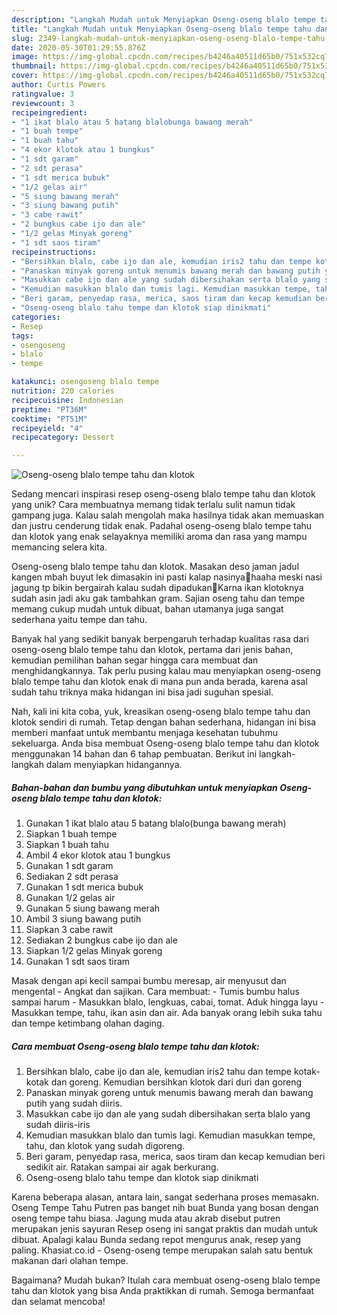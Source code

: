 ```yaml
---
description: "Langkah Mudah untuk Menyiapkan Oseng-oseng blalo tempe tahu dan klotok, Menggugah Selera"
title: "Langkah Mudah untuk Menyiapkan Oseng-oseng blalo tempe tahu dan klotok, Menggugah Selera"
slug: 2349-langkah-mudah-untuk-menyiapkan-oseng-oseng-blalo-tempe-tahu-dan-klotok-menggugah-selera
date: 2020-05-30T01:29:55.876Z
image: https://img-global.cpcdn.com/recipes/b4246a40511d65b0/751x532cq70/oseng-oseng-blalo-tempe-tahu-dan-klotok-foto-resep-utama.jpg
thumbnail: https://img-global.cpcdn.com/recipes/b4246a40511d65b0/751x532cq70/oseng-oseng-blalo-tempe-tahu-dan-klotok-foto-resep-utama.jpg
cover: https://img-global.cpcdn.com/recipes/b4246a40511d65b0/751x532cq70/oseng-oseng-blalo-tempe-tahu-dan-klotok-foto-resep-utama.jpg
author: Curtis Powers
ratingvalue: 3
reviewcount: 3
recipeingredient:
- "1 ikat blalo atau 5 batang blalobunga bawang merah"
- "1 buah tempe"
- "1 buah tahu"
- "4 ekor klotok atau 1 bungkus"
- "1 sdt garam"
- "2 sdt perasa"
- "1 sdt merica bubuk"
- "1/2 gelas air"
- "5 siung bawang merah"
- "3 siung bawang putih"
- "3 cabe rawit"
- "2 bungkus cabe ijo dan ale"
- "1/2 gelas Minyak goreng"
- "1 sdt saos tiram"
recipeinstructions:
- "Bersihkan blalo, cabe ijo dan ale, kemudian iris2 tahu dan tempe kotak-kotak dan goreng. Kemudian bersihkan klotok dari duri dan goreng"
- "Panaskan minyak goreng untuk menumis bawang merah dan bawang putih yang sudah diiris."
- "Masukkan cabe ijo dan ale yang sudah dibersihakan serta blalo yang sudah diiris-iris"
- "Kemudian masukkan blalo dan tumis lagi. Kemudian masukkan tempe, tahu, dan klotok yang sudah digoreng."
- "Beri garam, penyedap rasa, merica, saos tiram dan kecap kemudian beri sedikit air. Ratakan sampai air agak berkurang."
- "Oseng-oseng blalo tahu tempe dan klotok siap dinikmati"
categories:
- Resep
tags:
- osengoseng
- blalo
- tempe

katakunci: osengoseng blalo tempe 
nutrition: 220 calories
recipecuisine: Indonesian
preptime: "PT36M"
cooktime: "PT51M"
recipeyield: "4"
recipecategory: Dessert

---
```



![Oseng-oseng blalo tempe tahu dan klotok](https://img-global.cpcdn.com/recipes/b4246a40511d65b0/751x532cq70/oseng-oseng-blalo-tempe-tahu-dan-klotok-foto-resep-utama.jpg)

Sedang mencari inspirasi resep oseng-oseng blalo tempe tahu dan klotok yang unik? Cara membuatnya memang tidak terlalu sulit namun tidak gampang juga. Kalau salah mengolah maka hasilnya tidak akan memuaskan dan justru cenderung tidak enak. Padahal oseng-oseng blalo tempe tahu dan klotok yang enak selayaknya memiliki aroma dan rasa yang mampu memancing selera kita.

Oseng-oseng blalo tempe tahu dan klotok. Masakan deso jaman jadul kangen mbah buyut lek dimasakin ini pasti kalap nasinya🤭haaha meski nasi jagung tp bikin bergairah kalau sudah dipadukan🤤Karna ikan klotoknya sudah asin jadi aku gak tambahkan gram. Sajian oseng tahu dan tempe memang cukup mudah untuk dibuat, bahan utamanya juga sangat sederhana yaitu tempe dan tahu.

Banyak hal yang sedikit banyak berpengaruh terhadap kualitas rasa dari oseng-oseng blalo tempe tahu dan klotok, pertama dari jenis bahan, kemudian pemilihan bahan segar hingga cara membuat dan menghidangkannya. Tak perlu pusing kalau mau menyiapkan oseng-oseng blalo tempe tahu dan klotok enak di mana pun anda berada, karena asal sudah tahu triknya maka hidangan ini bisa jadi suguhan spesial.


Nah, kali ini kita coba, yuk, kreasikan oseng-oseng blalo tempe tahu dan klotok sendiri di rumah. Tetap dengan bahan sederhana, hidangan ini bisa memberi manfaat untuk membantu menjaga kesehatan tubuhmu sekeluarga. Anda bisa membuat Oseng-oseng blalo tempe tahu dan klotok menggunakan 14 bahan dan 6 tahap pembuatan. Berikut ini langkah-langkah dalam menyiapkan hidangannya.

<!--inarticleads1-->

##### Bahan-bahan dan bumbu yang dibutuhkan untuk menyiapkan Oseng-oseng blalo tempe tahu dan klotok:

1. Gunakan 1 ikat blalo atau 5 batang blalo(bunga bawang merah)
1. Siapkan 1 buah tempe
1. Siapkan 1 buah tahu
1. Ambil 4 ekor klotok atau 1 bungkus
1. Gunakan 1 sdt garam
1. Sediakan 2 sdt perasa
1. Gunakan 1 sdt merica bubuk
1. Gunakan 1/2 gelas air
1. Gunakan 5 siung bawang merah
1. Ambil 3 siung bawang putih
1. Siapkan 3 cabe rawit
1. Sediakan 2 bungkus cabe ijo dan ale
1. Siapkan 1/2 gelas Minyak goreng
1. Gunakan 1 sdt saos tiram


Masak dengan api kecil sampai bumbu meresap, air menyusut dan mengental - Angkat dan sajikan. Cara membuat: - Tumis bumbu halus sampai harum - Masukkan blalo, lengkuas, cabai, tomat. Aduk hingga layu - Masukkan tempe, tahu, ikan asin dan air. Ada banyak orang lebih suka tahu dan tempe ketimbang olahan daging. 

<!--inarticleads2-->

##### Cara membuat Oseng-oseng blalo tempe tahu dan klotok:

1. Bersihkan blalo, cabe ijo dan ale, kemudian iris2 tahu dan tempe kotak-kotak dan goreng. Kemudian bersihkan klotok dari duri dan goreng
1. Panaskan minyak goreng untuk menumis bawang merah dan bawang putih yang sudah diiris.
1. Masukkan cabe ijo dan ale yang sudah dibersihakan serta blalo yang sudah diiris-iris
1. Kemudian masukkan blalo dan tumis lagi. Kemudian masukkan tempe, tahu, dan klotok yang sudah digoreng.
1. Beri garam, penyedap rasa, merica, saos tiram dan kecap kemudian beri sedikit air. Ratakan sampai air agak berkurang.
1. Oseng-oseng blalo tahu tempe dan klotok siap dinikmati


Karena beberapa alasan, antara lain, sangat sederhana proses memasakn. Oseng Tempe Tahu Putren pas banget nih buat Bunda yang bosan dengan oseng tempe tahu biasa. Jagung muda atau akrab disebut putren merupakan jenis sayuran Resep oseng ini sangat praktis dan mudah untuk dibuat. Apalagi kalau Bunda sedang repot mengurus anak, resep yang paling. Khasiat.co.id - Oseng-oseng tempe merupakan salah satu bentuk makanan dari olahan tempe. 

Bagaimana? Mudah bukan? Itulah cara membuat oseng-oseng blalo tempe tahu dan klotok yang bisa Anda praktikkan di rumah. Semoga bermanfaat dan selamat mencoba!
